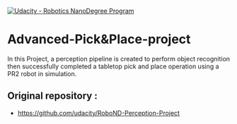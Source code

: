 [![Udacity - Robotics NanoDegree Program](https://s3-us-west-1.amazonaws.com/udacity-robotics/Extra+Images/RoboND_flag.png)](https://www.udacity.com/robotics)

# Advanced-Pick&Place-project
In this Project, a perception pipeline is created to perform object recognition then successfully completed a tabletop pick and place operation using a PR2 robot in simulation.

## Original repository :
  * https://github.com/udacity/RoboND-Perception-Project
